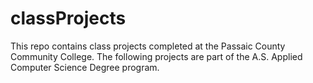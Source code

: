 # classProjects

This repo contains class projects completed at the Passaic County Community College. The following projects are part of the A.S. Applied Computer Science Degree program.

